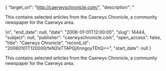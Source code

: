 {
  "target_url": "http://caerwyschronicle.com/", 
  "description": "<p>This contains selected articles from the Caerwys Chronicle, a community newspaper for the Caerwys area.</p>\n", 
  "end_date": null, 
  "date": "2006-01-01T12:00:00", 
  "slug": 14444, 
  "subject": null, 
  "publisher": "caerwyschronicle.com", 
  "open_access": false, 
  "title": "Caerwys Chronicle", 
  "record_id": "20060101T120000/feN2lxTTAPQjXnngoyTEhQ==", 
  "start_date": null
}

<p>This contains selected articles from the Caerwys Chronicle, a community newspaper for the Caerwys area.</p>
